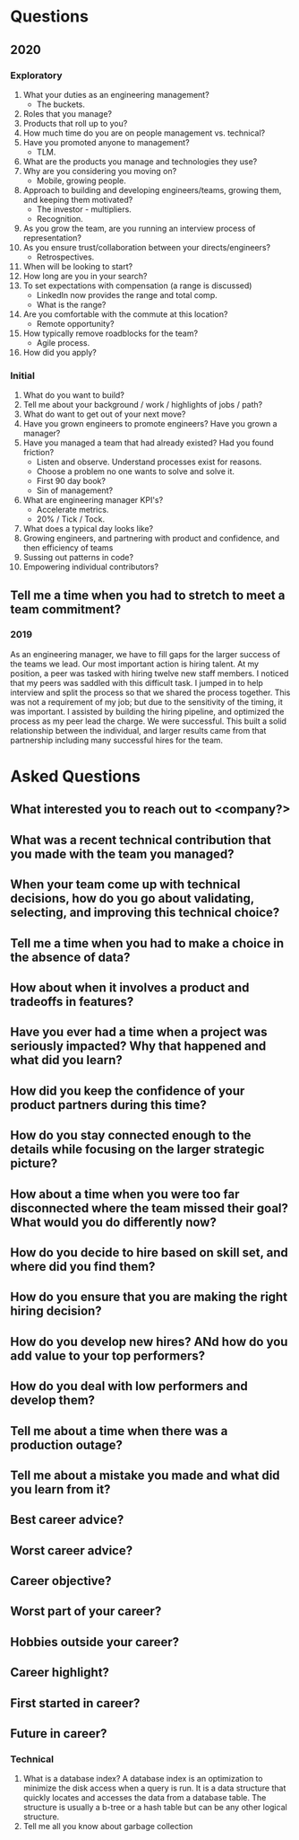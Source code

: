 # Questions

## 2020

### Exploratory
1. What your duties as an engineering management?
    - The buckets.
1. Roles that you manage?
1. Products that roll up to you?
1. How much time do you are on people management vs. technical?
1. Have you promoted anyone to management?
    - TLM.
1. What are the products you manage and technologies they use?
1. Why are you considering you moving on?
    - Mobile, growing people.
1. Approach to building and developing engineers/teams, growing them, and keeping them motivated?
    - The investor - multipliers.
    - Recognition.
1. As you grow the team, are you running an interview process of representation?
1. As you ensure trust/collaboration between your directs/engineers?
    - Retrospectives.
1. When will be looking to start?
1. How long are you in your search?
1. To set expectations with compensation (a range is discussed)
    - LinkedIn now provides the range and total comp.
    - What is the range?
1. Are you comfortable with the commute at this location?
    - Remote opportunity?
1. How typically remove roadblocks for the team?
    - Agile process.
1. How did you apply?

### Initial
1. What do you want to build?
1. Tell me about your background / work / highlights of jobs / path?
1. What do want to get out of your next move?
1. Have you grown engineers to promote engineers? Have you grown a manager?
1. Have you managed a team that had already existed? Had you found friction?
    - Listen and observe. Understand processes exist for reasons.
    - Choose a problem no one wants to solve and solve it.
    - First 90 day book?
    - Sin of management?
1. What are engineering manager KPI's?
    - Accelerate metrics.
    - 20% / Tick / Tock.
1. What does a typical day looks like?
1. Growing engineers, and partnering with product and confidence, and then efficiency of teams
1. Sussing out patterns in code?
1. Empowering individual contributors?

## Tell me a time when you had to stretch to meet a team commitment?

### 2019
As an engineering manager, we have to fill gaps for the larger success of the teams we lead. Our most important action is hiring talent. At my position, a peer was tasked with hiring twelve new staff members. I noticed that my peers was saddled with this difficult task. I jumped in to help interview and split the process so that we shared the process together. This was not a requirement of my job; but due to the sensitivity of the timing, it was important. I assisted by building the hiring pipeline, and optimized the process as my peer lead the charge. We were successful. This built a solid relationship between the individual, and larger results came from that partnership including many successful hires for the team.

# Asked Questions

## What interested you to reach out to <company?>
## What was a recent technical contribution that you made with the team you managed?
## When your team come up with technical decisions, how do you go about validating, selecting, and improving this technical choice?
## Tell me a time when you had to make a choice in the absence of data?
## How about when it involves a product and tradeoffs in features?
## Have you ever had a time when a project was seriously impacted? Why that happened and what did you learn?
## How did you keep the confidence of your product partners during this time?
## How do you stay connected enough to the details while focusing on the larger strategic picture?
## How about a time when you were too far disconnected where the team missed their goal? What would you do differently now?
## How do you decide to hire based on skill set, and where did you find them?
## How do you ensure that you are making the right hiring decision?
## How do you develop new hires? ANd how do you add value to your top performers?
## How do you deal with low performers and develop them?

## Tell me about a time when there was a production outage?
## Tell me about a mistake you made and what did you learn from it?

## Best career advice?
## Worst career advice?
## Career objective?
## Worst part of your career?
## Hobbies outside your career?
## Career highlight?
## First started in career?
## Future in career?

### Technical
1. What is a database index?
  A database index is an optimization to minimize the disk access when a query is run. It is a data structure that quickly locates and accesses the data from a database table. The structure is usually a b-tree or a hash table but can be any other logical structure.
1. Tell me all you know about garbage collection
